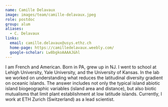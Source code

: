 ```yaml
---
name: Camille Delavaux
image: images/team/camille-delavaux.jpeg
role: postdoc
group: alum
aliases:
  - C. Delavaux
links:
  email: camille.delavaux@usys.ethz.ch
  home-page: https://camilledelavaux.weebly.com/
  google-scholar: Lw8bgkoAAAAJ&hl
---
```


I am French and American. Born in PA, grew up in NJ. I went to school at Lehigh University, Yale University, and the University of Kansas. In the lab we worked on understanding what reduces the latitudinal diversity gradient on oceanic islands. The answer includes not only the typical island abiotic island biogeographic variables (island area and distance), but also biotic mutualisms that limit plant establishment at low latitude islands. Currently, I work at ETH Zurich (Switzerland) as a lead scientist.
